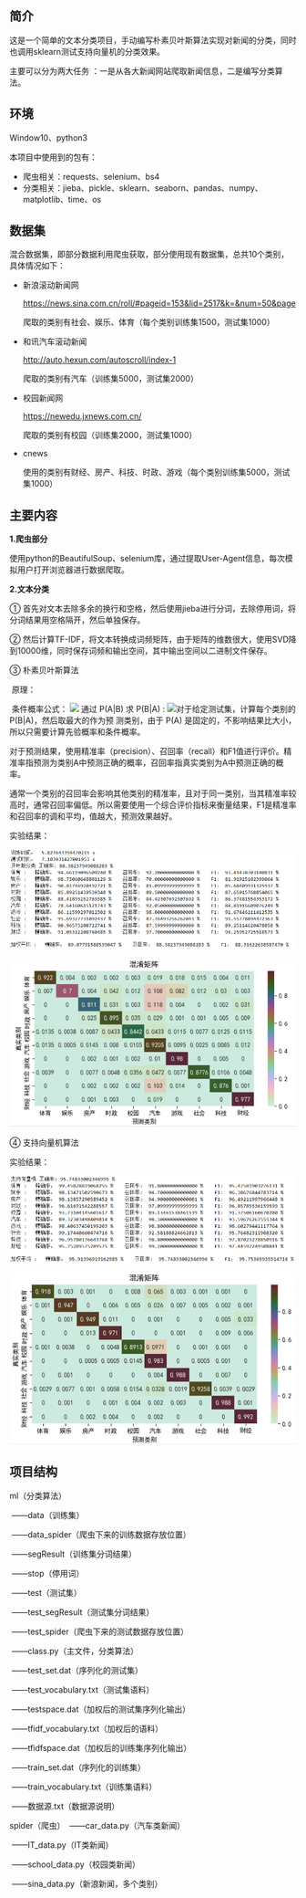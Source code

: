 ## 简介

这是一个简单的文本分类项目，手动编写朴素贝叶斯算法实现对新闻的分类，同时也调用sklearn测试支持向量机的分类效果。

主要可以分为两大任务 ：一是从各大新闻网站爬取新闻信息，二是编写分类算法。

## 环境

Window10、python3

本项目中使用到的包有：

- 爬虫相关：requests、selenium、bs4
- 分类相关：jieba、pickle、sklearn、seaborn、pandas、numpy、matplotlib、time、os

## 数据集

混合数据集，即部分数据利用爬虫获取，部分使用现有数据集，总共10个类别，具体情况如下：

+ 新浪滚动新闻网 

  https://news.sina.com.cn/roll/#pageid=153&lid=2517&k=&num=50&page

  爬取的类别有社会、娱乐、体育（每个类别训练集1500，测试集1000）

+ 和讯汽车滚动新闻

  http://auto.hexun.com/autoscroll/index-1

  爬取的类别有汽车（训练集5000，测试集2000）

+ 校园新闻网

  https://newedu.jxnews.com.cn/

  爬取的类别有校园（训练集2000，测试集1000）

+ cnews

  使用的类别有财经、房产、科技、时政、游戏（每个类别训练集5000，测试集1000）

## 主要内容

**1.爬虫部分**

使用python的BeautifulSoup、selenium库，通过提取User-Agent信息，每次模拟用户打开浏览器进行数据爬取。

**2.文本分类**

① 首先对文本去除多余的换行和空格，然后使用jieba进行分词，去除停用词，将分词结果用空格隔开，然后单独保存。

② 然后计算TF-IDF，将文本转换成词频矩阵，由于矩阵的维数很大，使用SVD降到10000维，同时保存词频和输出空间，其中输出空间以二进制文件保存。

③ 朴素贝叶斯算法

​	原理：

​	条件概率公式：
![](https://latex.codecogs.com/svg.image?P(A|B)=\frac{P(AB)}{P(B)})
​	通过 P(A|B) 求 P(B|A) :
![](https://latex.codecogs.com/svg.image?P(B|A)=\frac{P(A|B)P(B)}{P(A)})
​	对于给定测试集，计算每个类别的 P(B|A)，然后取最大的作为预	测类别，由于 P(A) 是固定的，不影响结果比大小，所以只需要计算先验概率和条件概率。

​	对于预测结果，使用精准率（precision）、召回率（recall）和F1值进行评价。精准率指预测为类别A中预测正确的概率，召回率指真实类别为A中预测正确的概率。

​	通常一个类别的召回率会影响其他类别的精准率，且对于同一类别，当其精准率较高时，通常召回率偏低。所以需要使用一个综合评价指标来衡量结果，F1是精准率和召回率的调和平均，值越大，预测效果越好。

实验结果：

![image](https://raw.githubusercontent.com/L1468999760/text_categorization/main/pic/Bayes1.png)

![image](https://raw.githubusercontent.com/L1468999760/text_categorization/main/pic/Bayes2.png)



④ 支持向量机算法

实验结果：

![image](https://raw.githubusercontent.com/L1468999760/text_categorization/main/pic/SVM1.png)

![image](https://raw.githubusercontent.com/L1468999760/text_categorization/main/pic/SVM2.png)

## 项目结构

ml（分类算法）

​							——data（训练集）

​							——data_spider（爬虫下来的训练数据存放位置）

​							——segResult（训练集分词结果）

​							——stop（停用词）

​							——test（测试集）

​							——test_segResult（测试集分词结果）

​							——test_spider（爬虫下来的测试数据存放位置）

​							——class.py（主文件，分类算法）

​							——test_set.dat（序列化的测试集）

​							——test_vocabulary.txt（测试集语料）

​							——testspace.dat（加权后的测试集序列化输出）

​							——tfidf_vocabulary.txt（加权后的语料）

​							——tfidfspace.dat（加权后的训练集序列化输出）

​							——train_set.dat（序列化的训练集）

​							——train_vocabulary.txt（训练集语料）

​							——数据源.txt（数据源说明）

spider（爬虫） 
​							——car_data.py（汽车类新闻）

​							——IT_data.py（IT类新闻）

​							——school_data.py（校园类新闻）

​							——sina_data.py（新浪新闻，多个类别）
